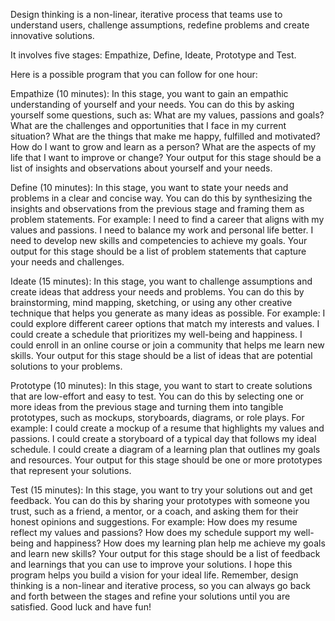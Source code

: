 Design thinking is a non-linear, iterative process that teams use to understand users, challenge assumptions, redefine problems and create innovative solutions. 

It involves five stages: Empathize, Define, Ideate, Prototype and Test. 

Here is a possible program that you can follow for one hour:

Empathize (10 minutes): In this stage, you want to gain an empathic understanding of yourself and your needs. You can do this by asking yourself some questions, such as:
What are my values, passions and goals?
What are the challenges and opportunities that I face in my current situation?
What are the things that make me happy, fulfilled and motivated?
How do I want to grow and learn as a person?
What are the aspects of my life that I want to improve or change?
Your output for this stage should be a list of insights and observations about yourself and your needs.

Define (10 minutes): In this stage, you want to state your needs and problems in a clear and concise way. You can do this by synthesizing the insights and observations from the previous stage and framing them as problem statements. For example:
I need to find a career that aligns with my values and passions.
I need to balance my work and personal life better.
I need to develop new skills and competencies to achieve my goals.
Your output for this stage should be a list of problem statements that capture your needs and challenges.

Ideate (15 minutes): In this stage, you want to challenge assumptions and create ideas that address your needs and problems. You can do this by brainstorming, mind mapping, sketching, or using any other creative technique that helps you generate as many ideas as possible. For example:
I could explore different career options that match my interests and values.
I could create a schedule that prioritizes my well-being and happiness.
I could enroll in an online course or join a community that helps me learn new skills.
Your output for this stage should be a list of ideas that are potential solutions to your problems.

Prototype (10 minutes): In this stage, you want to start to create solutions that are low-effort and easy to test. You can do this by selecting one or more ideas from the previous stage and turning them into tangible prototypes, such as mockups, storyboards, diagrams, or role plays. For example:
I could create a mockup of a resume that highlights my values and passions.
I could create a storyboard of a typical day that follows my ideal schedule.
I could create a diagram of a learning plan that outlines my goals and resources.
Your output for this stage should be one or more prototypes that represent your solutions.

Test (15 minutes): In this stage, you want to try your solutions out and get feedback. You can do this by sharing your prototypes with someone you trust, such as a friend, a mentor, or a coach, and asking them for their honest opinions and suggestions. For example:
How does my resume reflect my values and passions?
How does my schedule support my well-being and happiness?
How does my learning plan help me achieve my goals and learn new skills?
Your output for this stage should be a list of feedback and learnings that you can use to improve your solutions.
I hope this program helps you build a vision for your ideal life. Remember, design thinking is a non-linear and iterative process, so you can always go back and forth between the stages and refine your solutions until you are satisfied. Good luck and have fun!
